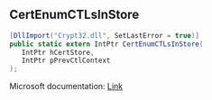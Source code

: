 ## CertEnumCTLsInStore

```csharp
[DllImport("Crypt32.dll", SetLastError = true)]
public static extern IntPtr CertEnumCTLsInStore(
   IntPtr hCertStore,
   IntPtr pPrevCtlContext
);
```

Microsoft documentation: [Link](https://docs.microsoft.com/en-us/windows/win32/api/wincrypt/nf-wincrypt-certenumctlsinstore)
